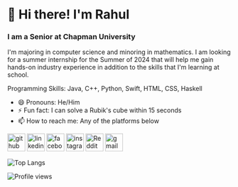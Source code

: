 # 👋 Hi there! I'm Rahul
### I am a Senior at Chapman University
I'm majoring in computer science and minoring in mathematics. I am looking for a summer internship for the Summer of 2024 that will help me gain hands-on industry experience in addition to the skills that I'm learning at school.

Programming Skills: Java, C++, Python, Swift, HTML, CSS, Haskell

- 😄 Pronouns: He/Him 
- ⚡ Fun fact: I can solve a Rubik's cube within 15 seconds 
- 📫 How to reach me: Any of the platforms below 


[<img src='https://cdn.jsdelivr.net/npm/simple-icons@3.0.1/icons/github.svg' alt='github' height='40'>](https://github.com/rsura-edu)  [<img src='https://cdn.jsdelivr.net/npm/simple-icons@3.0.1/icons/linkedin.svg' alt='linkedin' height='40'>](https://www.linkedin.com/in/rahul-sura-31801a189/)  [<img src='https://cdn.jsdelivr.net/npm/simple-icons@3.0.1/icons/facebook.svg' alt='facebook' height='40'>](https://www.facebook.com/rahul.s.sura)  [<img src='https://cdn.jsdelivr.net/npm/simple-icons@3.0.1/icons/instagram.svg' alt='instagram' height='40'>](https://www.instagram.com/rahul.s.sura/)  [<img src='https://cdn.jsdelivr.net/npm/simple-icons@3.0.1/icons/reddit.svg' alt='Reddit' height='40'>](https://www.reddit.com/user/rahul_sura)  [<img src='https://cdn.jsdelivr.net/npm/simple-icons@3.0.1/icons/gmail.svg' alt='gmail' height='40'>](mailto:rahul.s.sura@gmail.com)  

![Top Langs](https://github-readme-stats.vercel.app/api/top-langs/?username=rsura-edu&show_icons=true&theme=dark)

![Profile views](https://gpvc.arturio.dev/rsura-edu)  
